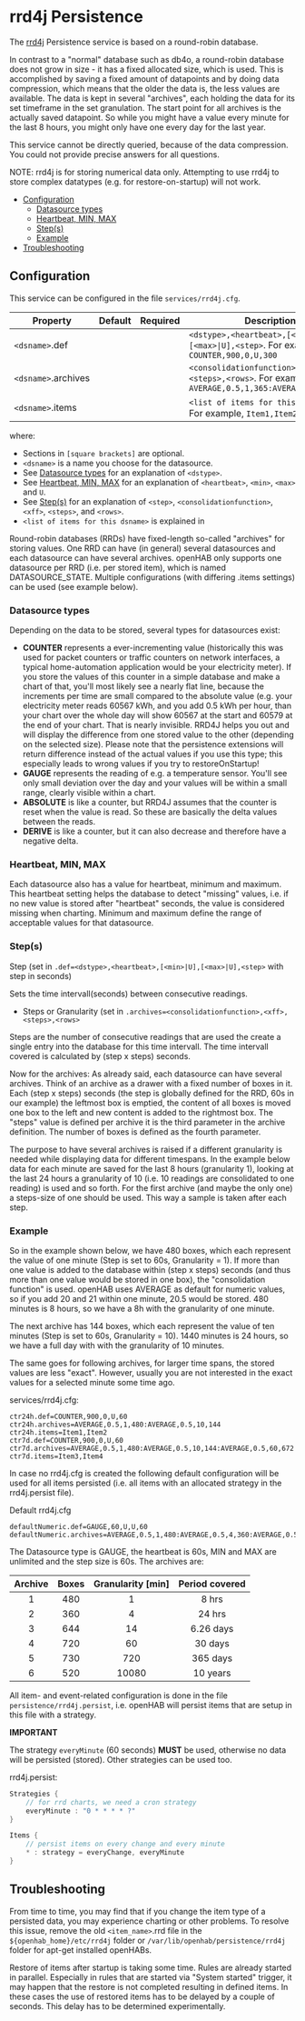# rrd4j Persistence

The [rrd4j](https://github.com/rrd4j/rrd4j) Persistence service is based on a round-robin database.

In contrast to a "normal" database such as db4o, a round-robin database does not grow in size - it has a fixed allocated size, which is used. 
This is accomplished by saving a fixed amount of datapoints and by doing data compression, which means that the older the data is, the less values are available. 
The data is kept in several "archives", each holding the data for its set timeframe in the set granulation.
The start point for all archives is the actually saved datapoint.
So while you might have a value every minute for the last 8 hours, you might only have one every day for the last year.

This service cannot be directly queried, because of the data compression. You could not provide precise answers for all questions. 

NOTE: rrd4j is for storing numerical data only.
Attempting to use rrd4j to store complex datatypes (e.g. for restore-on-startup) will not work.

<!-- MarkdownTOC -->

- [Configuration](#configuration)
    - [Datasource types](#datasource-types)
    - [Heartbeat, MIN, MAX](#heartbeat-min-max)
    - [Step\(s\)](#steps)
    - [Example](#example)
- [Troubleshooting](#troubleshooting)

<!-- /MarkdownTOC -->

## Configuration

This service can be configured in the file `services/rrd4j.cfg`.

| Property | Default | Required | Description |
|----------|---------|:--------:|-------------|
| `<dsname>`.def | |        | `<dstype>,<heartbeat>,[<min>\|U],[<max>\|U],<step>`. For example, `COUNTER,900,0,U,300` |
| `<dsname>`.archives | |        | `<consolidationfunction>,<xff>,<steps>,<rows>`. For example, `AVERAGE,0.5,1,365:AVERAGE,0.5,7,300` |
| `<dsname>`.items  |     |      | `<list of items for this dsname>`. For example, `Item1,Item2` |

where:

- Sections in `[square brackets]` are optional.
- `<dsname>` is a name you choose for the datasource.
- See [Datasource types](#datasource-types) for an explanation of `<dstype>`.
- See [Heartbeat, MIN, MAX](#heartbeat-min-max) for an explanation of `<heartbeat>`, `<min>`, `<max>` and `U`.
- See [Step\(s\)](#steps) for an explanation of `<step>`, `<consolidationfunction>`, `<xff>`, `<steps>`, and `<rows>`.
- `<list of items for this dsname>` is explained in

Round-robin databases (RRDs) have fixed-length so-called "archives" for storing values. 
One RRD can have (in general) several datasources and each datasource can have several archives. 
openHAB only supports one datasource per RRD (i.e. per stored item), which is named DATASOURCE_STATE.
Multiple configurations (with differing .items settings) can be used (see example below).

### Datasource types

Depending on the data to be stored, several types for datasources exist:

- **COUNTER** represents a ever-incrementing value (historically this was used for packet counters or traffic counters on network interfaces, a typical home-automation application would be your electricity meter). If you store the values of this counter in a simple database and make a chart of that, you'll most likely see a nearly flat line, because the increments per time are small compared to the absolute value (e.g. your electricity meter reads 60567 kWh, and you add 0.5 kWh per hour, than your chart over the whole day will show 60567 at the start and 60579 at the end of your chart. That is nearly invisible. RRD4J helps you out and will display the difference from one stored value to the other (depending on the selected size). Please note that the persistence extensions will return difference instead of the actual values if you use this type; this especially leads to wrong values if you try to restoreOnStartup!
- **GAUGE** represents the reading of e.g. a temperature sensor. You'll see only small deviation over the day and your values will be within a small range, clearly visible within a chart.
- **ABSOLUTE** is like a counter, but RRD4J assumes that the counter is reset when the value is read. So these are basically the delta values between the reads.
- **DERIVE** is like a counter, but it can also decrease and therefore have a negative delta.

### Heartbeat, MIN, MAX

Each datasource also has a value for heartbeat, minimum and maximum. This heartbeat setting helps the database to detect "missing" values, i.e. if no new value is stored after "heartbeat" seconds, the value is considered missing when charting. Minimum and maximum define the range of acceptable values for that datasource.

### Step(s)

Step (set in `.def=<dstype>,<heartbeat>,[<min>|U],[<max>|U],<step>` with step in seconds)

Sets the time intervall(seconds) between consecutive readings.

- Steps or Granularity (set in `.archives=<consolidationfunction>,<xff>,<steps>,<rows>`

Steps are the number of consecutive readings that are used the create a single entry into the database for this time intervall.
The time intervall covered is calculated by (step x steps) seconds.

Now for the archives: As already said, each datasource can have several archives.
Think of an archive as a drawer with a fixed number of boxes in it.
Each (step x steps) seconds (the step is globally defined for the RRD, 60s in our example) the leftmost box is emptied, the content of all boxes is moved one box to the left and new content is added to the rightmost box.
The "steps" value is defined per archive it is the third parameter in the archive definition.
The number of boxes is defined as the fourth parameter.

The purpose to have several archives is raised if a different granularity is needed while displaying data for different timespans.
In the example below data for each minute are saved for the last 8 hours (granularity 1), looking at the last 24 hours a granularity of 10 (i.e. 10 readings are consolidated to one reading) is used and so forth.
For the first archive (and maybe the only one) a steps-size of one should be used.
This way a sample is taken after each step.
  
### Example

So in the example shown below, we have 480 boxes, which each represent the value of one minute (Step is set to 60s, Granularity = 1).
If more than one value is added to the database within (step x steps) seconds (and thus more than one value would be stored in one box), the "consolidation function" is used.
openHAB uses AVERAGE as default for numeric values, so if you add 20 and 21 within one minute, 20.5 would be stored.
480 minutes is 8 hours, so we have a 8h with the granularity of one minute.

The next archive has 144 boxes, which each represent the value of ten minutes (Step is set to 60s, Granularity = 10).
1440 minutes is 24 hours, so we have a full day with with the granularity of 10 minutes.

The same goes for following archives, for larger time spans, the stored values are less "exact". 
However, usually you are not interested in the exact values for a selected minute some time ago.

services/rrd4j.cfg:

```
ctr24h.def=COUNTER,900,0,U,60
ctr24h.archives=AVERAGE,0.5,1,480:AVERAGE,0.5,10,144
ctr24h.items=Item1,Item2
ctr7d.def=COUNTER,900,0,U,60
ctr7d.archives=AVERAGE,0.5,1,480:AVERAGE,0.5,10,144:AVERAGE,0.5,60,672
ctr7d.items=Item3,Item4
```
In case no rrd4j.cfg is created the following default configuration will be used for all items persisted (i.e. all items with an allocated strategy in the rrd4j.persist file).

Default rrd4j.cfg

```
defaultNumeric.def=GAUGE,60,U,U,60
defaultNumeric.archives=AVERAGE,0.5,1,480:AVERAGE,0.5,4,360:AVERAGE,0.5,14,644:AVERAGE,0.5,60,720:AVERAGE,0.5,720,730:AVERAGE,0.5,10080,520
```
The Datasource type is GAUGE, the heartbeat is 60s, MIN and MAX are unlimited and the step size is 60s.
The archives are:

| Archive | Boxes | Granularity [min] | Period covered |
|:---------:|:---------:|:--------:|:-------------:|
| 1 | 480 | 1 | 8 hrs |
| 2 | 360 | 4 | 24 hrs |
| 3 | 644 | 14 | 6.26 days |
| 4 | 720 | 60 | 30 days |
| 5 | 730 | 720 | 365 days |
| 6 | 520 | 10080 | 10 years |

All item- and event-related configuration is done in the file `persistence/rrd4j.persist`, i.e. openHAB will persist items that are setup in this file with a strategy. 

**IMPORTANT**

The strategy `everyMinute` (60 seconds) **MUST** be used, otherwise no data will be persisted (stored).
Other strategies can be used too.

rrd4j.persist:

```java
Strategies {
    // for rrd charts, we need a cron strategy
    everyMinute : "0 * * * * ?"
}

Items {
    // persist items on every change and every minute
    * : strategy = everyChange, everyMinute
}
```

## Troubleshooting

From time to time, you may find that if you change the item type of a persisted data, you may experience charting or other problems. To resolve this issue, remove the old `<item_name>`.rrd file in the `${openhab_home}/etc/rrd4j` folder or `/var/lib/openhab/persistence/rrd4j` folder for apt-get installed openHABs.

Restore of items after startup is taking some time. Rules are already started in parallel. Especially in rules that are started via "System started" trigger, it may happen that the restore is not completed resulting in defined items. In these cases the use of restored items has to be delayed by a couple of seconds. This delay has to be determined experimentally.
